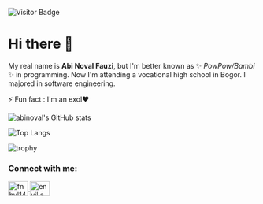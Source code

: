 ![Visitor Badge](https://visitor-badges.glitch.me?username=abinoval&repo=abinoval)

# Hi there 👋

My real name is **Abi Noval Fauzi**, but I'm better known as ✨ _PowPow/Bambi_ ✨ in programming. Now I'm attending a vocational high school in Bogor. I majored in software engineering.

⚡ Fun fact : I'm an exol❤

![abinoval's GitHub stats](https://github-readme-stats.vercel.app/api?username=abinoval&show_icons=true&count_private=true&theme=tokyonight)

![Top Langs](https://github-readme-stats.vercel.app/api/top-langs/?username=abinoval&layout=compact&theme=tokyonight)

![trophy](https://github-profile-trophy.vercel.app/?username=abinoval&theme=onedark&column=3&margin-w=15&margin-h=15)

<h3 align="left">Connect with me:</h3>
<p align="left">
    <a href="https://twitter.com/fnbyl1485" target="blank">
        <img align="center" src="https://raw.githubusercontent.com/rahuldkjain/github-profile-readme-generator/master/src/images/icons/Social/twitter.svg" alt="fnbyl1485" height="30" width="40" />
    </a>
    <a href="https://www.instagram.com/envil.a/" target="blank">
        <img align="center" src="https://raw.githubusercontent.com/rahuldkjain/github-profile-readme-generator/master/src/images/icons/Social/instagram.svg" alt="envil.a" height="30" width="40" />
    </a>
</p>
